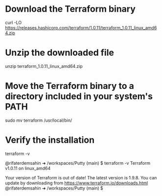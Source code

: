 
# Download the Terraform binary

curl -LO https://releases.hashicorp.com/terraform/1.0.11/terraform_1.0.11_linux_amd64.zip



# Unzip the downloaded file

unzip terraform_1.0.11_linux_amd64.zip



# Move the Terraform binary to a directory included in your system's PATH

sudo mv terraform /usr/local/bin/



# Verify the installation

terraform -v


@rifaterdemsahin ➜ /workspaces/Putty (main) $ terraform -v
Terraform v1.0.11
on linux_amd64

Your version of Terraform is out of date! The latest version
is 1.9.8. You can update by downloading from https://www.terraform.io/downloads.html
@rifaterdemsahin ➜ /workspaces/Putty (main) $ 
